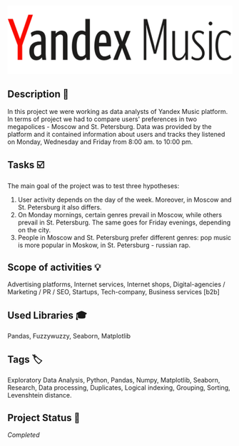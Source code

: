 ![YM-logo](yandex_music_logo.png)

## Description :key:
In this project we were working as data analysts of Yandex Music platform. In terms of project we had to compare users' preferences in two megapolices - Moscow and St. Petersburg. Data was provided by the platform and it contained information about users and tracks they listened on Monday, Wednesday and Friday from 8:00 am. to 10:00 pm.


## Tasks :ballot_box_with_check:
The main goal of the project was to test three hypotheses:

1. User activity depends on the day of the week. Moreover, in Moscow and St. Petersburg it also differs.
2. On Monday mornings, certain genres prevail in Moscow, while others prevail in St. Petersburg. The same goes for Friday evenings, depending on the city.
3. People in Moscow and St. Petersburg prefer different genres: pop music is more popular in Moskow, in St. Petersburg - russian rap.


## Scope of activities :bulb:
Advertising platforms, Internet services, Internet shops, Digital-agencies / Marketing / PR / SEO, Startups, Tech-company, Business services [b2b]


## Used Libraries :mortar_board:
Pandas, Fuzzywuzzy, Seaborn, Matplotlib


## Tags :label:
Exploratory Data Analysis, Python, Pandas, Numpy, Matplotlib, Seaborn, Research, Data processing, Duplicates, Logical indexing, Grouping, Sorting, Levenshtein distance.


## Project Status :black_square_button:
_Completed_ 
